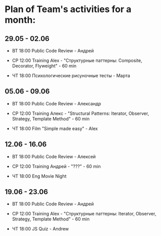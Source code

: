 # Plan of Team's activities for a month:
## 29.05 - 02.06
* ВТ 18:00
Public Code Review - Андрей

* СР 12:00 Training
Alex - "Структурные паттерны: Composite, Decorator, Flyweight" - 60 min

* ЧТ 18:00 
Психологические рисуночные тесты - Марта

## 05.06 - 09.06
* ВТ 18:00 
Public Code Review - Александр

* СР 12:00 Training
Алекс - "Structural Patterns: Iterator, Observer, Strategy, Template Method" - 60 min

* ЧТ 18:00
Film "Simple made easy" - Alex

## 12.06 - 16.06
* ВТ 18:00 
Public Code Review - Алексей

* СР 12:00 Training
Андрей - "???" - 60 min

* ЧТ 18:00 
Eng Movie Night

## 19.06 - 23.06
* ВТ 18:00 
Public Code Review - Андрей

* СР 12:00 Training
Alex - "Структурные паттерны: Iterator, Observer, Strategy, Template Method" - 60 min

* ЧТ 18:00
JS Quiz - Andrew
